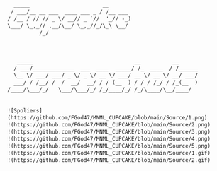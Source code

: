       _____                       __          
     / ___/__ __ ___  ____ ___ _ / /__ ___    
    / /__ / // // _ \/ __// _ `//  '_// -_) 
    \___/ \_,_// .__/\__/ \_,_//_/\_\ \__/    
              /_/                             

      
  
       _____                                __          __          
      / ___/_____________  ___  ____  _____/ /_  ____  / /______    
      \__ \/ ___/ ___/ _ \/ _ \/ __ \/ ___/ __ \/ __ \/ __/ ___/    
      ___/ / /__/ /  /  __/  __/ / / (__  ) / / / /_/ / /_(__  )     
    /____/\___/_/   \___/\___/_/ /_/____/_/ /_/\____/\__/____/    


    ![Spoliers](https://github.com/FGod47/MNML_CUPCAKE/blob/main/Source/1.png)  
    !(https://github.com/FGod47/MNML_CUPCAKE/blob/main/Source/2.png)
    !(https://github.com/FGod47/MNML_CUPCAKE/blob/main/Source/3.png)
    !(https://github.com/FGod47/MNML_CUPCAKE/blob/main/Source/4.png)
    !(https://github.com/FGod47/MNML_CUPCAKE/blob/main/Source/5.png)
    !(https://github.com/FGod47/MNML_CUPCAKE/blob/main/Source/1.gif)
    !(https://github.com/FGod47/MNML_CUPCAKE/blob/main/Source/2.gif)

    

